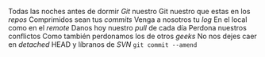 Todas las noches antes de dormir
*Git* nuestro
Git nuestro que estas en los *repos*
Comprimidos sean tus *commits*
Venga a nosotros tu *log*
En el local como en el *remote*
Danos hoy nuestro *pull* de cada día
Perdona nuestros conflictos
Como también perdonamos los de otros *geeks*
No nos dejes caer en *detached* HEAD
y líbranos de *SVN*
`git commit --amend`

